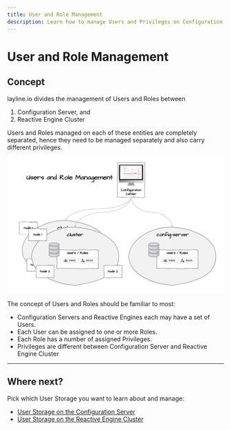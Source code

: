 ```yaml
---
title: User and Role Management
description: Learn how to manage Users and Privileges on Configuration Server and Reactive Cluster.
---
```



# User and Role Management

## Concept

layline.io divides the management of Users and Roles between 
1. Configuration Server, and
2. Reactive Engine Cluster

Users and Roles managed on each of these entities are completely separated, hence they need to be managed separately and also carry different privileges.

![User and Role Management (Advanced - User Storage](.01-advanced-user-storage_images/ddb3aef6.png "User and Role Management (Advanced - User Storage)")

The concept of Users and Roles should be familiar to most:
- Configuration Servers and Reactive Engines each may have a set of Users.
- Each User can be assigned to one or more Roles.
- Each Role has a number of assigned Privileges.
- Privileges are different between Configuration Server and Reactive Engine Cluster

---

## Where next?

Pick which User Storage you want to learn about and manage:
* [User Storage on the Configuration Server](../concept/settings/settings-user-storage) 
* [User Storage on the Reactive Engine Cluster](../concept/operations/cluster/operations-user-storage) 


